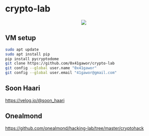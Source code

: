 # crypto-lab
<p align="center">
  <img src="https://user-images.githubusercontent.com/54957423/205957803-48d0262a-1894-4345-876b-aba16790860b.png">
</p>

## VM setup

```sh
sudo apt update
sudo apt install pip
pip install pycryptodome
git clone https://github.com/0x41gawor/crypto-lab
git config --global user.name "0x41gawor"
git config --global user.email "41gawor@gmail.com"
```

## Soon Haari
https://velog.io/@soon_haari
## Onealmond
https://github.com/onealmond/hacking-lab/tree/master/cryptohack
